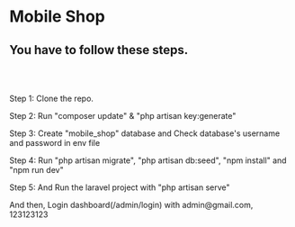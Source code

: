 <h1>Mobile Shop</h1>

<h2>You have to follow these steps.</h2><br><br>

<p>Step 1: Clone the repo.</p>
<p>Step 2: Run "composer update" & "php artisan key:generate"</p>
<p>Step 3: Create "mobile_shop" database and Check database's username and password in env file</p>
<p>Step 4: Run "php artisan migrate", "php artisan db:seed", "npm install" and "npm run dev"</p>
<p>Step 5: And Run the laravel project with "php artisan serve"</p>
<p>And then, Login dashboard(/admin/login) with admin@gmail.com, 123123123</p>
